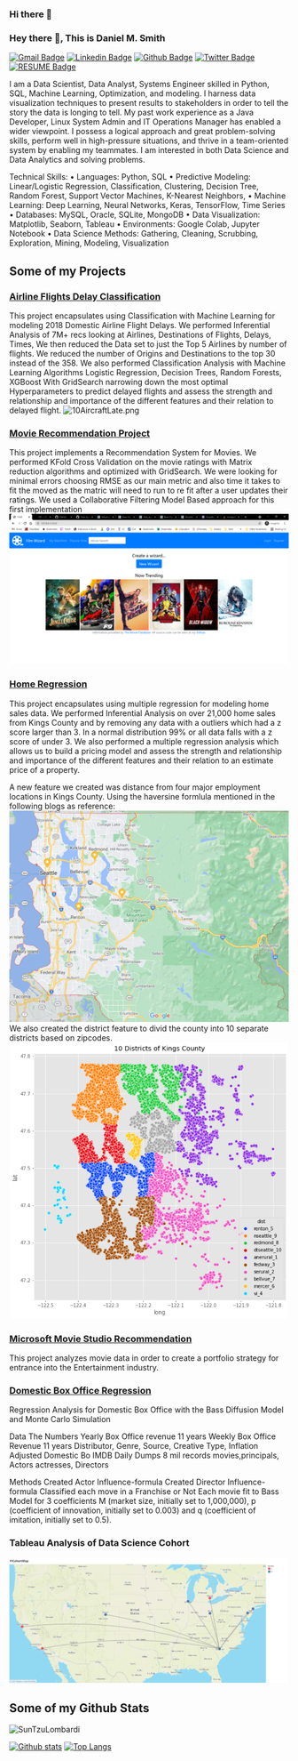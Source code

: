 ### Hi there 👋

### Hey there 👋, This is Daniel M. Smith
[![Gmail Badge](https://img.shields.io/badge/-danielmsmith1@gmail.com-c14438?style=flat&logo=Gmail&logoColor=white&link=mailto:danielmsmith1@gmail.com)](mailto:danielmsmith1@gmail.com) 
[![Linkedin Badge](https://img.shields.io/badge/-SunTzuLombardi-0072b1?style=flat&logo=Linkedin&logoColor=white&link=https://www.linkedin.com/in/SunTzuLombardi/)](https://www.linkedin.com/in/SunTzuLombardi/) [![Github Badge](https://img.shields.io/badge/-SunTzuLombardi-grey?style=flat&logo=github&logoColor=white&link=https://github.com/SunTzuLombardi/)](https://www.github.com/SunTzuLombardi/) [![Twitter Badge](https://img.shields.io/badge/-SunTzuLombardi-00acee?style=flat&logo=twitter&logoColor=white&link=https://twitter.com/SunTzuLombardi/)](https://www.twitter.com/SunTzuLombardi/)<br>
[![RESUME Badge](https://img.shields.io/badge/-RESUME-c14438?style=flat&logo=Google&logoColor=white&link=https://docs.google.com/document/d/1IroDoIS47q8w1vsbE1gbJ4j90757fqfVM58HPdQlnxE/edit?usp=sharing)](https://docs.google.com/document/d/1IroDoIS47q8w1vsbE1gbJ4j90757fqfVM58HPdQlnxE/edit?usp=sharing)
<p align='left'>I am a Data Scientist, Data Analyst, Systems Engineer skilled in Python, SQL, Machine Learning, Optimization, and modeling. I harness data visualization techniques to present results to stakeholders in order to tell the story the data is longing to tell. My past work experience as a Java Developer, Linux System Admin and IT Operations Manager has enabled a wider viewpoint.  I possess a logical approach and great problem-solving skills, perform well in high-pressure situations, and thrive in a team-oriented system by enabling my teammates. I am interested in both Data Science and Data Analytics and solving problems.

Technical Skills:
• Languages: Python, SQL
• Predictive Modeling: Linear/Logistic Regression, Classification, Clustering, Decision Tree, Random Forest, Support Vector Machines, K-Nearest Neighbors, 
• Machine Learning: Deep Learning, Neural Networks, Keras, TensorFlow, Time Series
• Databases: MySQL, Oracle, SQLite, MongoDB
• Data Visualization: Matplotlib, Seaborn, Tableau
• Environments: Google Colab, Jupyter Notebook
• Data Science Methods: Gathering, Cleaning, Scrubbing, Exploration, Mining, Modeling, Visualization</p>
## Some of my Projects
### [Airline Flights Delay Classification](https://github.com/SunTzuLombardi/FlightsClassification)
This project encapsulates using Classification with Machine Learning for modeling 2018 Domestic Airline Flight Delays.
We performed Inferential Analysis of 7M+ recs looking at Airlines, Destinations of Flights, Delays, Times, We then reduced the Data set to just the Top 5 Airlines by number of flights. We reduced the number of Origins and Destinations to the top 30 instead of the 358.
We also performed Classification Analysis with Machine Learning Algorithms Logistic Regression, Decision Trees, Random Forests, XGBoost
With GridSearch narrowing down the most optimal Hyperparameters to predict delayed flights and assess the strength and relationship and importance of the different features and their relation to delayed flight.
![10AircraftLate.png](https://github.com/SunTzuLombardi/FlightsClassification/raw/main/images/10AircraftLate.png?raw=true)<br>
### [Movie Recommendation Project](https://github.com/SunTzuLombardi/RecomendationProj)
This project implements a Recommendation System for Movies.
We performed KFold Cross Validation on the movie ratings with Matrix reduction algorithms and optimized with GridSearch. We were looking for minimal errors choosing RMSE as our main metric and also time it takes to fit the moved as the matric will need to run to re fit after a user updates their ratings.
We used a Collaborative Filtering Model Based approach for this first implementation
![4_FilmWizard.png](https://github.com/SunTzuLombardi/RecomendationProj/raw/main/images/4_FilmWizard.png)<br>

### [Home Regression](https://github.com/SunTzuLombardi/HomeRegression)
This project encapsulates using multiple regression for modeling home sales data.
We performed Inferential Analysis on over 21,000 home sales from Kings County and by removing any data with a outliers which had a z score larger than 3. In a normal distribution 99% or all data falls with a z score of under 3.
We also performed a multiple regression analysis which allows us to build a pricing model and assess the strength and relationship and importance of the different features and their relation to an estimate price of a property.

A new feature we created was distance from four major employment locations in Kings County.
Using the haversine formlula mentioned in the following blogs as reference:
![kingsEmployers.png](https://github.com/SunTzuLombardi/HomeRegression/raw/main/images/kingsEmployers.png?raw=true)
We also created the district feature to divid the county into 10 separate districts based on zipcodes.
![districts.png](https://github.com/SunTzuLombardi/HomeRegression/raw/main/images/districts.png?raw=true)

### [Microsoft Movie Studio Recommendation](https://github.com/SunTzuLombardi/MovieStudioProject)
This project analyzes movie data in order to create a portfolio strategy for entrance into the Entertainment industry.

### [Domestic Box Office Regression](https://github.com/SunTzuLombardi/MovieRegression)
Regression Analysis for Domestic Box Office with the Bass Diffusion Model and Monte Carlo Simulation

Data The Numbers Yearly Box Office revenue 11 years Weekly Box Office Revenue 11 years Distributor, Genre, Source, Creative Type, Inflation Adjusted Domestic Bo IMDB Daily Dumps 8 mil records movies,principals, Actors actresses, Directors

Methods Created Actor Influence-formula Created Director Influence-formula Classified each move in a Franchise or Not Each movie fit to Bass Model for 3 coefficients M (market size, initially set to 1,000,000), p (coefficient of innovation, initially set to 0.003) and q (coefficient of imitation, initially set to 0.5).<br>

### Tableau Analysis of Data Science Cohort
![CohortView](https://github.com/SunTzuLombardi/TableauImages/blob/main/MapView.png?raw=true)


## Some of my Github Stats
<p align=left> <img src=https://komarev.com/ghpvc/?username=SunTzuLombardi alt=SunTzuLombardi /> </p>

[![Github stats](https://github-readme-stats.vercel.app/api?username=SunTzuLombardi&show_icons=true&include_all_commits=true)](https://github.com/SunTzuLombardi/github-readme-stats)
[![Top Langs](https://github-readme-stats.vercel.app/api/top-langs/?username=SunTzuLombardi&layout=compact)](https://github.com/SunTzuLombardi/github-readme-stats)

<!--
**SunTzuLombardi/SunTzuLombardi** is a ✨ _special_ ✨ repository because its `README.md` (this file) appears on your GitHub profile.

Here are some ideas to get you started:

- 🔭 I’m currently working on ...
- 🌱 I’m currently learning ...
- 👯 I’m looking to collaborate on ...
- 🤔 I’m looking for help with ...
- 💬 Ask me about ...
- 📫 How to reach me: ...
- 😄 Pronouns: ...
- ⚡ Fun fact: ...
-->
